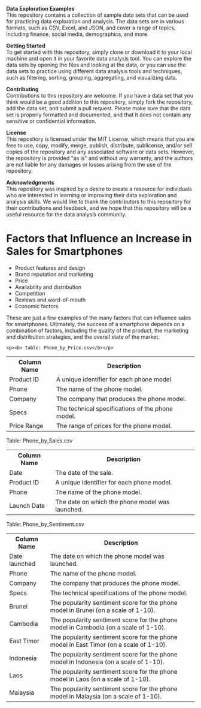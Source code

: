 
**Data Exploration Examples**<br>
This repository contains a collection of sample data sets that can be used for practicing data exploration and analysis. The data sets are in various formats, such as CSV, Excel, and JSON, and cover a range of topics, including finance, social media, demographics, and more.

**Getting Started**<br>
To get started with this repository, simply clone or download it to your local machine and open it in your favorite data analysis tool. You can explore the data sets by opening the files and looking at the data, or you can use the data sets to practice using different data analysis tools and techniques, such as filtering, sorting, grouping, aggregating, and visualizing data.

**Contributing**<br>
Contributions to this repository are welcome. If you have a data set that you think would be a good addition to this repository, simply fork the repository, add the data set, and submit a pull request. Please make sure that the data set is properly formatted and documented, and that it does not contain any sensitive or confidential information.

**License**<br>
This repository is licensed under the MIT License, which means that you are free to use, copy, modify, merge, publish, distribute, sublicense, and/or sell copies of the repository and any associated software or data sets. However, the repository is provided "as is" and without any warranty, and the authors are not liable for any damages or losses arising from the use of the repository.

**Acknowledgments**<br>
This repository was inspired by a desire to create a resource for individuals who are interested in learning or improving their data exploration and analysis skills. We would like to thank the contributors to this repository for their contributions and feedback, and we hope that this repository will be a useful resource for the data analysis community.

<!DOCTYPE html>
<html>

  <head>
  </head>
  <body>
    <h1>Factors that Influence an Increase in Sales for Smartphones</h1>
    <ul>
      <li>Product features and design</li>
      <li>Brand reputation and marketing</li>
      <li>Price</li>
      <li>Availability and distribution</li>
      <li>Competition</li>
      <li>Reviews and word-of-mouth</li>
      <li>Economic factors</li>
    </ul>
    <p>These are just a few examples of the many factors that can influence sales for smartphones. Ultimately, the success of a smartphone depends on a combination of factors, including the quality of the product, the marketing and distribution strategies, and the overall state of the market.</p>
    
    <p><b> Table: Phone_by_Price.csv</b></p>

<table>
  <tr>
    <th>Column Name</th>
    <th>Description</th>
  </tr>
  <tr>
    <td>Product ID</td>
    <td>A unique identifier for each phone model.</td>
  </tr>
  <tr>
    <td>Phone</td>
    <td>The name of the phone model.</td>
  </tr>
  <tr>
    <td>Company</td>
    <td>The company that produces the phone model.</td>
  </tr>
  <tr>
    <td>Specs</td>
    <td>The technical specifications of the phone model.</td>
  </tr>
  <tr>
    <td>Price Range</td>
    <td>The range of prices for the phone model.</td>
  </tr>
</table>
Table: Phone_by_Sales.csv

<table>
  <tr>
    <th>Column Name</th>
    <th>Description</th>
  </tr>
  <tr>
    <td>Date</td>
    <td>The date of the sale.</td>
  </tr>
  <tr>
    <td>Product ID</td>
    <td>A unique identifier for each phone model.</td>
  </tr>
  <tr>
    <td>Phone</td>
    <td>The name of the phone model.</td>
  </tr>
  <tr>
    <td>Launch Date</td>
    <td>The date on which the phone model was launched.</td>
  </tr>
</table>
Table: Phone_by_Sentiment.csv

<table>
  <tr>
    <th>Column Name</th>
    <th>Description</th>
  </tr>
  <tr>
    <td>Date launched</td>
    <td>The date on which the phone model was launched.</td>
  </tr>
  <tr>
    <td>Phone</td>
    <td>The name of the phone model.</td>
  </tr>
  <tr>
    <td>Company</td>
    <td>The company that produces the phone model.</td>
  </tr>
  <tr>
    <td>Specs</td>
    <td>The technical specifications of the phone model.</td>
  </tr>
  <tr>
    <td>Brunei</td>
    <td>The popularity sentiment score for the phone model in Brunei (on a scale of 1-10).</td>
  </tr>
  <tr>
    <td>Cambodia</td>
    <td>The popularity sentiment score for the phone model in Cambodia (on a scale of 1-10).</td>
  </tr>
  <tr>
    <td>East Timor</td>
    <td>The popularity sentiment score for the phone model in East Timor (on a scale of 1-10).</td>
  </tr>
  <tr>
    <td>Indonesia</td>
    <td>The popularity sentiment score for the phone model in Indonesia (on a scale of 1-10).</td>
  </tr>
  <tr>
    <td>Laos</td>
    <td>The popularity sentiment score for the phone model in Laos (on a scale of 1-10).</td>
  </tr>
  <tr>
    <td>Malaysia</td>
    <td>The popularity sentiment score for the phone model in Malaysia (on a scale of 1-10).</td>
  </body>
</html>

